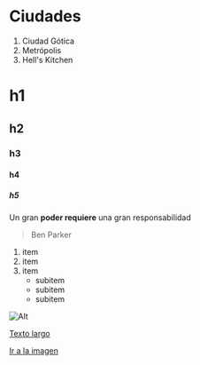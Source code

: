 # Ciudades

1. Ciudad Gótica
2. Metrópolis
3. Hell's Kitchen

# h1
## h2
### h3
#### h4
##### h5

Un gran **poder requiere** una gran responsabilidad
> Ben Parker

1. item
2. item
3. item
	* subitem
	* subitem
	* subitem

![Alt](http://www.imagen.com.mx/assets/img/imagen_share.png)

[Texto largo](#Ciudades)

[Ir a la imagen](http://www.imagen.com.mx/assets/img/imagen_share.png)
